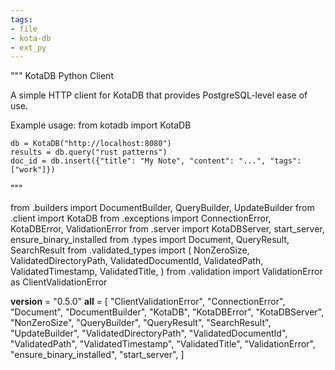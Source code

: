 ```yaml
---
tags:
- file
- kota-db
- ext_py
---
```

"""
KotaDB Python Client

A simple HTTP client for KotaDB that provides PostgreSQL-level ease of use.

Example usage:
    from kotadb import KotaDB

    db = KotaDB("http://localhost:8080")
    results = db.query("rust patterns")
    doc_id = db.insert({"title": "My Note", "content": "...", "tags": ["work"]})
"""

from .builders import DocumentBuilder, QueryBuilder, UpdateBuilder
from .client import KotaDB
from .exceptions import ConnectionError, KotaDBError, ValidationError
from .server import KotaDBServer, start_server, ensure_binary_installed
from .types import Document, QueryResult, SearchResult
from .validated_types import (
    NonZeroSize,
    ValidatedDirectoryPath,
    ValidatedDocumentId,
    ValidatedPath,
    ValidatedTimestamp,
    ValidatedTitle,
)
from .validation import ValidationError as ClientValidationError

__version__ = "0.5.0"
__all__ = [
    "ClientValidationError",
    "ConnectionError",
    "Document",
    "DocumentBuilder",
    "KotaDB",
    "KotaDBError",
    "KotaDBServer",
    "NonZeroSize",
    "QueryBuilder",
    "QueryResult",
    "SearchResult",
    "UpdateBuilder",
    "ValidatedDirectoryPath",
    "ValidatedDocumentId",
    "ValidatedPath",
    "ValidatedTimestamp",
    "ValidatedTitle",
    "ValidationError",
    "ensure_binary_installed",
    "start_server",
]
